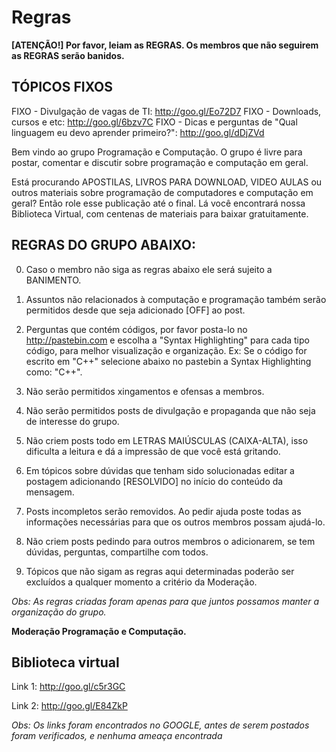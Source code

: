 # Regras 

**[ATENÇÃO!] Por favor, leiam as REGRAS. Os membros que não seguirem as REGRAS serão banidos.**

## TÓPICOS FIXOS 

FIXO - Divulgação de vagas de TI: http://goo.gl/Eo72D7
FIXO - Downloads, cursos e etc: http://goo.gl/6bzv7C 
FIXO - Dicas e perguntas de "Qual linguagem eu devo aprender primeiro?": http://goo.gl/dDjZVd

Bem vindo ao grupo Programação e Computação. O grupo é livre para postar, comentar e discutir sobre programação e computação em geral.

Está procurando APOSTILAS, LIVROS PARA DOWNLOAD, VIDEO AULAS ou outros materiais sobre programação de computadores e computação em geral? Então role esse publicação até o final. Lá você encontrará nossa Biblioteca Virtual, com centenas de materiais para baixar gratuitamente.


## REGRAS DO GRUPO ABAIXO:

0. Caso o membro não siga as regras abaixo ele será sujeito a BANIMENTO.

1. Assuntos não relacionados à computação e programação também serão permitidos desde que seja adicionado [OFF] ao post.

2. Perguntas que contém códigos, por favor posta-lo no http://pastebin.com e escolha a "Syntax Highlighting" para cada tipo código, para melhor visualização e organização. Ex: Se o código for escrito em "C++" selecione abaixo no pastebin a Syntax Highlighting como: "C++".

3. Não serão permitidos xingamentos e ofensas a membros.

4. Não serão permitidos posts de divulgação e propaganda que não seja de interesse do grupo.

5. Não criem posts todo em LETRAS MAIÚSCULAS (CAIXA-ALTA), isso dificulta a leitura e dá a impressão de que você está gritando.

6. Em tópicos sobre dúvidas que tenham sido solucionadas editar a postagem adicionando [RESOLVIDO] no início do conteúdo da mensagem.

7. Posts incompletos serão removidos. Ao pedir ajuda poste todas as informações necessárias para que os outros membros possam ajudá-lo.

8. Não criem posts pedindo para outros membros o adicionarem, se tem dúvidas, perguntas, compartilhe com todos.

9. Tópicos que não sigam as regras aqui determinadas poderão ser excluídos a qualquer momento a critério da Moderação.

*Obs: As regras criadas foram apenas para que juntos possamos manter a organização do grupo.*

**Moderação Programação e Computação.**

## Biblioteca virtual

Link 1: http://goo.gl/c5r3GC

Link 2: http://goo.gl/E84ZkP

*Obs: Os links foram encontrados no GOOGLE, antes de serem postados foram verificados, e nenhuma ameaça encontrada*
